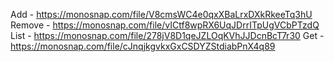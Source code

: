 Add - https://monosnap.com/file/V8cmsWC4e0qxXBaLrxDXkRkeeTq3hU
Remove - https://monosnap.com/file/vICtf8wpRX6UqJDrrITpUgVCbPTzdQ
List - https://monosnap.com/file/278jV8D1qeJZLOqKVhJJDcnBcT7r30
Get -  https://monosnap.com/file/cJnqjkgvkxGxCSDYZStdiabPnX4q89